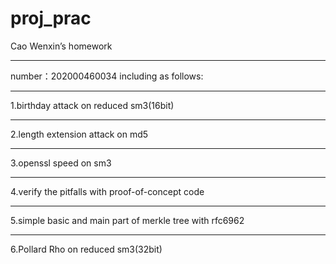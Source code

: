 # proj_prac
Cao Wenxin’s homework
*****
number：202000460034 
including as follows:
****************************************
1.birthday attack on reduced sm3(16bit)
****************************************
2.length extension attack on md5
****************************************
3.openssl speed on sm3
***************************************
4.verify the pitfalls with proof-of-concept code
*****************************************
5.simple basic and main part of merkle tree with rfc6962 
****************************************
6.Pollard Rho on reduced sm3(32bit)




